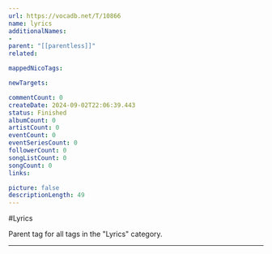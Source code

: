 ```yaml
---
url: https://vocadb.net/T/10866
name: lyrics
additionalNames: 
- 
parent: "[[parentless]]"
related:

mappedNicoTags:

newTargets:

commentCount: 0
createDate: 2024-09-02T22:06:39.443
status: Finished
albumCount: 0
artistCount: 0
eventCount: 0
eventSeriesCount: 0
followerCount: 0
songListCount: 0
songCount: 0
links: 

picture: false
descriptionLength: 49
---
```


#Lyrics

Parent tag for all tags in the "Lyrics" category.

---

